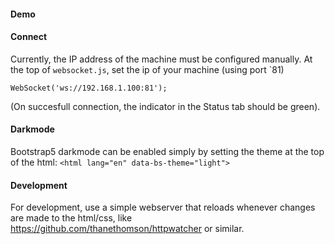 
#### Demo



#### Connect
Currently, the IP address of the machine must be configured manually.
At the top of `websocket.js`, set the ip of your machine (using port `81)

    WebSocket('ws://192.168.1.100:81');

(On succesfull connection, the indicator in the Status tab should be green).


#### Darkmode
Bootstrap5 darkmode can be enabled simply by setting the theme at the top of the html:
`<html lang="en" data-bs-theme="light">`


#### Development
For development, use a simple webserver that reloads whenever changes are made to the html/css,
like https://github.com/thanethomson/httpwatcher or similar.




